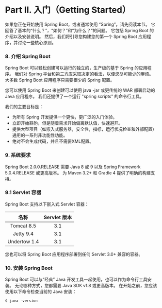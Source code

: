 # Part II. 入门（Getting Started）

如果您正在开始使用 Spring Boot，或者通常使用 “Spring”，请先阅读本节。 它回答了基本的“什么？”，“如何？”和“为什么？”的问题。 它包括 Spring Boot 的介绍以及安装说明。 然后，我们将引导您构建您的第一个 Spring Boot 应用程序，并讨论一些核心原则。

### 8. 介绍 Spring Boot

Spring Boot 可以轻松创建可以运行的独立的，生产级的基于 Spring 的应用程序。 我们对 Spring 平台和第三方库采取决定的看法，以便您尽可能少的麻烦。 大多数 Spring Boot 应用程序只需要很少的 Spring 配置。

您可以使用 Spring Boot 来创建可以使用 java -jar 或更传统的 WAR 部署启动的 Java 应用程序。 我们还提供了一个运行 "spring scripts" 的命令行工具。

我们的主要目标是：

- 为所有 Spring 开发提供一个更快，更广泛的入门体验。
- 立即开始斟酌，但是随着需求开始偏离默认值，快速避开。
- 提供大型项目（如嵌入式服务器，安全性，指标，运行状况检查和外部配置）通用的一系列非功能性功能。
- 绝对不会生成代码，并且不需要XML配置。

### 9. 系统要求

Spring Boot 2.0.0.RELEASE 需要 Java 8 或 9 以及 Spring Framework 5.0.4.RELEASE 或更高版本。 为 Maven 3.2+ 和 Gradle 4 提供了明确的构建支持。

### 9.1 Servlet 容器

Spring Boot 支持以下嵌入式 Servlet 容器：

|名称 |Servlet 版本 |
|:-------------:|:-----------:|
| Tomcat 8.5 | 3.1 |
| Jetty 9.4 | 3.1 |
| Undertow 1.4 | 3.1 |

您也可以将 Spring Boot 应用程序部署到任何 Servlet 3.0+ 兼容的容器。

### 10. 安装 Spring Boot

Spring Boot 可以与“经典” Java 开发工具一起使用，也可以作为命令行工具安装。 无论哪种方式，您都需要 Java SDK v1.8 或更高版本。 在开始之前，您应该使用以下命令检查当前的 Java 安装：

```
$ java -version
```
